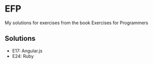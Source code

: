 # EFP

My solutions for exercises from the book Exercises for Programmers

## Solutions

* E17: Angular.js
* E24: Ruby
